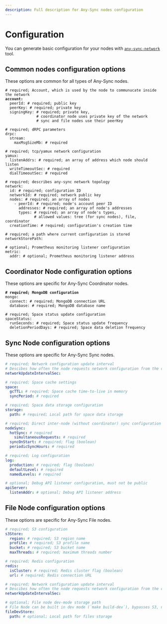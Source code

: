 ```yaml
---
description: Full description for Any-Sync nodes configuration
---
```


# Configuration

You can generate basic configuration for your nodes with [`any-sync-network`](https://github.com/anyproto/any-sync-tools) tool.

## Common nodes configuration options

These options are common for all types of Any-Sync nodes.

<pre class="language-yaml"><code class="lang-yaml"># required; Account, which is used by the node to communucate inside the network 
<strong>account: 
</strong>  peerId: # required; public key
  peerKey: # required; private key
  signingKey: # required; private key, 
              # coordinator node uses private key of the network
              # sync and file nodes use their peerKey

# required; dRPC parameters
drpc:
  stream:
    maxMsgSizeMb: # required

# required; tcp/yamux network configuration
yamux:
  listenAddrs: # required; an array of address which node should listen
  writeTimeoutSec: # required
  dialTimeoutSec: # required

# required; describes any-sync network topology
network:
  id: # required; configuration ID
  networkId: # required; network public key
  nodes: # required; an array of nodes
    - peerId: # required; node's account peer ID
      addresses: # required; an array of node's addresses
      types: # required; an array of node's types,
             # allowed values: tree (for sync nodes), file, coordinator
  creationTime: # required; configuration's creation time

# required; a path where current configuration is stored
networkStorePath: 

# optional; Prometheus monitoring listener configuration
metric:
  addr: # optional; Prometheus monitoring listener address
</code></pre>

## Coordinator Node configuration options

These options are specific for Any-Sync Coordinator nodes.

<pre class="language-yaml"><code class="lang-yaml"><strong># required; MongoDB configuration
</strong>mongo:
  connect: # required; MongoDB connection URL
  database: # required; MongoDB database name

# required; Space status update configuration
spaceStatus:
  runSeconds: # required; Space status update frequency
  deletionPeriodDays: # required; Space data deletion frequency
</code></pre>

## Sync Node configuration options

These options are specific for Any-Sync Sync nodes.

```yaml
# required; Network configuration update interval
# Descibes how often the node requests network configuration from the coordinator node
networkUpdateIntervalSec: 

# required; Space cache settings
space:
  gcTTL: # required; Space cache time-to-live in memory
  syncPeriod: # required

# required; Space data storage configuration
storage:
  path: # required; Local path for space data storage

# required; Direct inter-node (without coordinator) sync configuration
nodeSync:
  hotSync: # required
    simultaneousRequests: # required
  syncOnStart: # required; flag (boolean)
  periodicSyncHours: # required

# required; Log configuration
log:
  production: # required; flag (boolean)
  defaultLevel: # required
  namedLevels: # required

# optional; Debug API listener configuration, must not be public
apiServer:
  listenAddr: # optional; Debug API listener address
```

## File Node configuration options

These options are specific for Any-Sync File nodes.

```yaml
# required; S3 configuration
s3Store:
  region: # required; S3 region name
  profile: # required; S3 profile name
  bucket: # required; S3 bucket name
  maxThreads: # required; maximum threads number

# required; Redis configuration
redis:
  isCluster: # required; Redis cluster flag (boolean)
  url: # required; Redis connection URL

# required; Network configuration update interval
# Descibes how often the node requests network configuration from the coordinator node
networkUpdateIntervalSec:

# optional; File node dev-mode storage path
# File Node can be built in dev mode (`make build-dev`), bypasses S3, not reliable
fileDevStore:
  path: # optional; Local path for files storage
```
